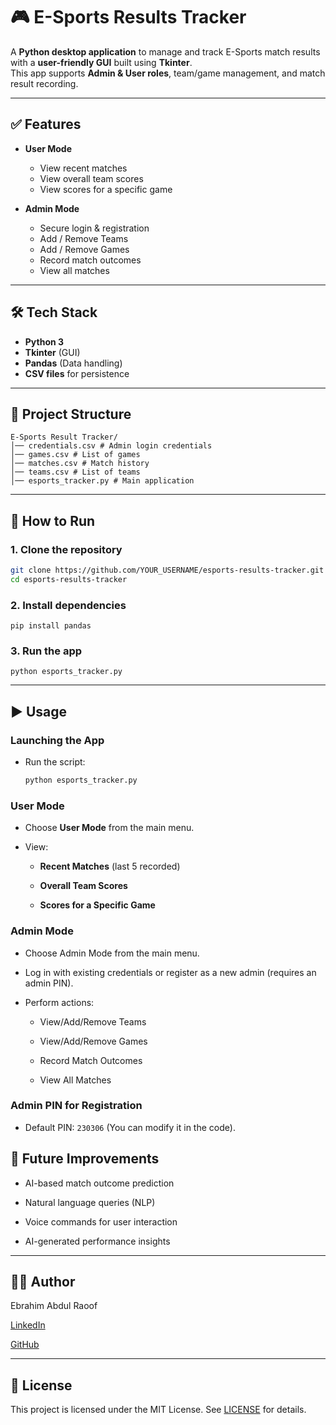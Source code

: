 # 🎮 E-Sports Results Tracker

A **Python desktop application** to manage and track E-Sports match results with a **user-friendly GUI** built using **Tkinter**.  
This app supports **Admin & User roles**, team/game management, and match result recording.

---

## ✅ Features
- **User Mode**
  - View recent matches
  - View overall team scores
  - View scores for a specific game

- **Admin Mode**
  - Secure login & registration
  - Add / Remove Teams
  - Add / Remove Games
  - Record match outcomes
  - View all matches

---

## 🛠 Tech Stack
- **Python 3**
- **Tkinter** (GUI)
- **Pandas** (Data handling)
- **CSV files** for persistence

---

## 📂 Project Structure
    E-Sports Result Tracker/
    │── credentials.csv # Admin login credentials
    │── games.csv # List of games
    │── matches.csv # Match history
    │── teams.csv # List of teams
    │── esports_tracker.py # Main application

---

## 🚀 How to Run
### 1. **Clone the repository**
   ```bash
   git clone https://github.com/YOUR_USERNAME/esports-results-tracker.git
   cd esports-results-tracker
   ```

### 2. **Install dependencies**
    pip install pandas

### 3. **Run the app**
    python esports_tracker.py

---

## ▶ Usage
### **Launching the App**

  - Run the script:
    ```bash
    python esports_tracker.py
    ```

### **User Mode**

  - Choose **User Mode** from the main menu.

  - View:

    - **Recent Matches** (last 5 recorded)
      
    - **Overall Team Scores**
      
    - **Scores for a Specific Game**

### **Admin Mode**

  - Choose Admin Mode from the main menu.

  - Log in with existing credentials or register as a new admin (requires an admin PIN).

  - Perform actions:

    - View/Add/Remove Teams

    - View/Add/Remove Games

    - Record Match Outcomes

    - View All Matches

### **Admin PIN for Registration**

  - Default PIN: `230306` (You can modify it in the code).

## 🔮 Future Improvements
- AI-based match outcome prediction

- Natural language queries (NLP)

- Voice commands for user interaction

- AI-generated performance insights

---

## 👨‍💻 Author
Ebrahim Abdul Raoof

[LinkedIn](https://www.linkedin.com/in/ebrahim-ar/)

[GitHub](https://github.com/EbrahimAR)

---

## 📜 License
This project is licensed under the MIT License. See [LICENSE](https://github.com/EbrahimAR/E-Sports-Results-Tracker/blob/main/LICENSE) for details.
